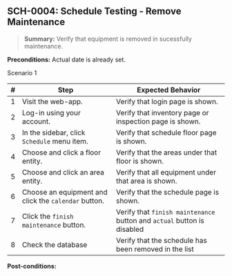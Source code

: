 ## **SCH-0004:** Schedule Testing - Remove Maintenance  

> **Summary:** Verify that equipment is removed in sucessfully maintenance.  <br>

**Preconditions:** Actual date is already set.  

Scenario 1 

 | \# | Step | Expected Behavior | 
 |----|------|-------------------| 
  |  1 |  Visit the web-app.    | Verify that login page is shown.  | 
 |  2 |  Log-in using your account.   | Verify that inventory page or inspection page is shown.   |
 |  3 |  In the sidebar, click `Schedule` menu item.   | Verify that schedule floor page is shown.   |
 |  4 |  Choose and click a floor entity.   | Verify that the areas under that floor is shown.   |  
 |  5 |  Choose and click an area entity.   | Verify that all equipment under that area is shown.   |  
 |  6 |  Choose an equipment and click the `calendar` button.   | Verify that the schedule page is shown.   |
 |  7 |  Click the `finish maintenance` button.    | Verify that  `finish maintenance` button and `actual` button is disabled |  
 |  8 |  Check the database | Verify that the schedule has been removed in the list  | 

**Post-conditions:**  

